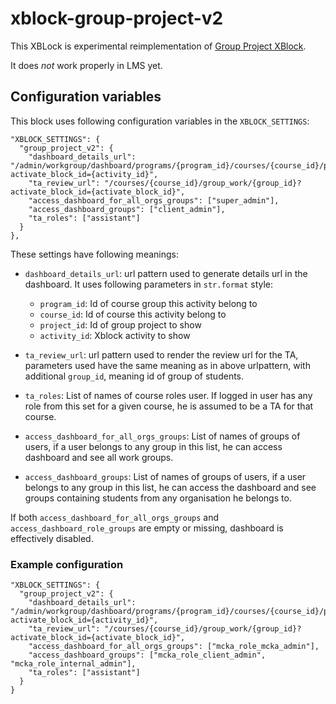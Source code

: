 xblock-group-project-v2
=======================

This XBLock is experimental reimplementation of [Group Project XBlock](https://github.com/edx-solutions/xblock-group-project).

It does *not* work properly in LMS yet.

Configuration variables
-----------------------

This block uses following configuration variables in the ``XBLOCK_SETTINGS``:

    "XBLOCK_SETTINGS": {
      "group_project_v2": {
        "dashboard_details_url": "/admin/workgroup/dashboard/programs/{program_id}/courses/{course_id}/projects/{project_id}/details?activate_block_id={activity_id}",
        "ta_review_url": "/courses/{course_id}/group_work/{group_id}?activate_block_id={activate_block_id}",
        "access_dashboard_for_all_orgs_groups": ["super_admin"],
        "access_dashboard_groups": ["client_admin"],
        "ta_roles": ["assistant"]
      }
    },

These settings have following meanings:

* ``dashboard_details_url``: url pattern used to generate details url in the
  dashboard. It uses following parameters in ``str.format`` style:

  * ``program_id``: Id of course group this activity belong to
  * ``course_id``: Id of course this activity belong to
  * ``project_id``: Id of group project to show
  * ``activity_id``: Xblock activity to show

* ``ta_review_url``: url pattern used to render the review url for the TA,
  parameters used have the same meaning as in above urlpattern,
  with additional ``group_id``, meaning id of group of students.

* ``ta_roles``: List of names of course roles user. If logged in user has any
  role from this set for a given course, he is assumed to be a TA for that course.

* ``access_dashboard_for_all_orgs_groups``: List of names of groups of users,
  if a user belongs to any group in this list, he can access dashboard and see
  all work groups.

* ``access_dashboard_groups``: List of names of groups of users,
  if a user belongs to any group in this list, he can access the dashboard and
  see groups containing students from any organisation he belongs to.

If both ``access_dashboard_for_all_orgs_groups`` and ``access_dashboard_role_groups``
are empty or missing, dashboard is effectively disabled.

### Example configuration

    "XBLOCK_SETTINGS": {
      "group_project_v2": {
        "dashboard_details_url": "/admin/workgroup/dashboard/programs/{program_id}/courses/{course_id}/projects/{project_id}/details?activate_block_id={activity_id}",
        "ta_review_url": "/courses/{course_id}/group_work/{group_id}?activate_block_id={activate_block_id}",
        "access_dashboard_for_all_orgs_groups": ["mcka_role_mcka_admin"],
        "access_dashboard_groups": ["mcka_role_client_admin", "mcka_role_internal_admin"],
        "ta_roles": ["assistant"]
      }
    }